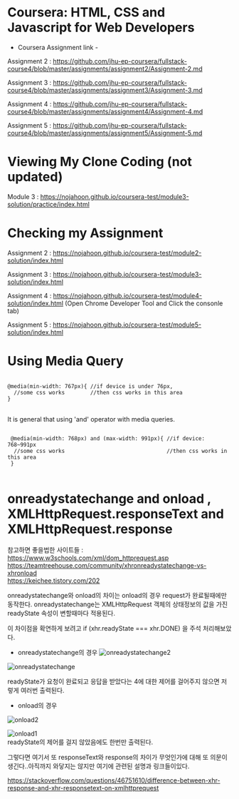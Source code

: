 # Coursera: HTML, CSS and Javascript for Web Developers
- Coursera Assignment link - 

Assignment 2 : https://github.com/jhu-ep-coursera/fullstack-course4/blob/master/assignments/assignment2/Assignment-2.md

Assignment 3 : https://github.com/jhu-ep-coursera/fullstack-course4/blob/master/assignments/assignment3/Assignment-3.md

Assignment 4 : https://github.com/jhu-ep-coursera/fullstack-course4/blob/master/assignments/assignment4/Assignment-4.md

Assignment 5 : https://github.com/jhu-ep-coursera/fullstack-course4/blob/master/assignments/assignment5/Assignment-5.md

# Viewing My Clone Coding (not updated)

Module 3 : https://nojahoon.github.io/coursera-test/module3-solution/practice/index.html


# Checking my Assignment
Assignment 2 : https://nojahoon.github.io/coursera-test/module2-solution/index.html

Assignment 3 : https://nojahoon.github.io/coursera-test/module3-solution/index.html

Assignment 4 : https://nojahoon.github.io/coursera-test/module4-solution/index.html (Open Chrome Developer Tool and Click the consonle tab)

Assignment 5 : https://nojahoon.github.io/coursera-test/module5-solution/index.html

# Using Media Query

<pre>
<code>
@media(min-width: 767px){ //if device is under 76px, 
  //some css works        //then css works in this area
}
</code>
</pre>

It is general that using 'and' operator with media queries.

<pre>
<code>
 @media(min-width: 768px) and (max-width: 991px){ //if device: 768~991px
  //some css works                                //then css works in this area
 }
</code>
</pre>
  
# onreadystatechange and onload , XMLHttpRequest.responseText and XMLHttpRequest.response

참고하면 좋을법한 사이트들 :   
https://www.w3schools.com/xml/dom_httprequest.asp  
https://teamtreehouse.com/community/xhronreadystatechange-vs-xhronload  
https://keichee.tistory.com/202  

onreadystatechange와 onload의 차이는 onload의 경우 request가 완료될때에만 동작한다.
onreadystatechange는 XMLHttpRequest 객체의 상태정보의 값을 가진 readyState 속성이 변할때마다 적용된다.

이 차이점을 확연하게 보려고 if (xhr.readyState === xhr.DONE) 을 주석 처리해보았다.
- onreadystatechange의 경우
![onreadystatechange2](https://user-images.githubusercontent.com/59651691/107598974-80e4b880-6c62-11eb-8c9b-97617bcc0044.JPG)


![onreadystatechange](https://user-images.githubusercontent.com/59651691/107599005-98bc3c80-6c62-11eb-91f9-ae6a75cc3287.JPG)

readyState가 요청이 완료되고 응답을 받았다는 4에 대한 제어를 걸어주지 않으면 저렇게 여러번 출력된다.

- onload의 경우


![onload2](https://user-images.githubusercontent.com/59651691/107599105-cf925280-6c62-11eb-9355-2efdecf54d1a.JPG)


![onload1](https://user-images.githubusercontent.com/59651691/107599125-dd47d800-6c62-11eb-8b26-d45b46b60641.JPG)  
  readyState의 제어를 걸지 않았음에도 한번만 출력된다.

그렇다면 여기서 또 responseText와 response의 차이가 무엇인가에 대해 또 의문이 생긴다..아직까지 와닿지는 않지만 여기에 관련된 설명과 링크들이있다.

https://stackoverflow.com/questions/46751610/difference-between-xhr-response-and-xhr-responsetext-on-xmlhttprequest





